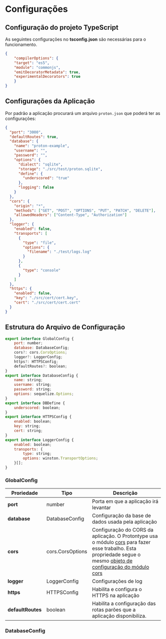 # Configurações 

## Configuração do projeto TypeScript

As seguintes configurações no **tsconfig.json** são necessárias para o
funcionamento.

```json
{
    "compilerOptions": {
    "target": "es5",
    "module": "commonjs",
    "emitDecoratorMetadata": true,
    "experimentalDecorators": true
    }
}
```

## Configurações da Aplicação

Por padrão a aplicação procurará um arquivo ```proton.json``` que poderá ter as configurações: 

```json
{
  "port": "3000",
  "defaultRoutes": true,
  "database": {
    "name": "proton-example",
    "username": "",
    "password": "",
    "options": {
      "dialect": "sqlite",
      "storage": "./src/test/proton.sqlite",
      "define": {
        "underscored": "true"
      },
      "logging": false
    }
  },
  "cors": {
    "origin": "*",
    "methods": ["GET", "POST", "OPTIONS", "PUT", "PATCH", "DELETE"],
    "allowedHeaders": ["Content-Type", "Authorization"]
  },
  "logger": {
    "enabled": false,
    "transports": [
      {
        "type": "file",
        "options": {
          "filename": "./test/logs.log"
        }
      },
      {
        "type": "console"
      }
    ]
  },
  "https": {
    "enabled": false,
    "key": "./src/cert/cert.key",
    "cert": "./src/cert/cert.cert"
  }
}
```

## Estrutura do Arquivo de Configuração

```javascript
export interface GlobalConfig {
    port: number;
    database: DatabaseConfig;
    cors?: cors.CorsOptions;
    logger?: LoggerConfig;
    https?: HTTPSConfig;
    defaultRoutes?: boolean;
}
export interface DatabaseConfig {
    name: string;
    username: string;
    password: string;
    options: sequelize.Options;
}
export interface DBDefine {
    underscored: boolean;
}
export interface HTTPSConfig {
    enabled: boolean;
    key: string;
    cert: string;
}
export interface LoggerConfig {
    enabled: boolean;
    transports: {
        type: string;
        options: winston.TransportOptions;
    }[];
}
```

### GlobalConfig

| Proriedade        | Tipo             | Descrição                                                                                                                                                                                                                                   |
|-------------------|------------------|---------------------------------------------------------------------------------------------------------------------------------------------------------------------------------------------------------------------------------------------|
| **port**          | number           | Porta em que a aplicação irá levantar                                                                                                                                                                                                       |
| **database**      | DatabaseConfig   | Configuração da base de dados usada pela aplicação                                                                                                                                                                                          |
| **cors**          | cors.CorsOptions | Configuração do CORS da aplicação. O Protontype usa o módulo [cors](https://www.npmjs.com/package/cors) para fazer esse trabalho. Esta propriedade segue o mesmo [objeto de configuração do módulo cors](https://www.npmjs.com/package/cors) |
| **logger**        | LoggerConfig     | Configurações de log                                                                                                                                                                                                                        |
| **https**         | HTTPSConfig      | Habilita e configura o HTTPS na aplicação                                                                                                                                                                                                   |
| **defaultRoutes** | boolean          | Habilita a configuração das rotas parões que a aplicação disponibiliza.                                                                                                                                                                     |

### DatabaseConfig